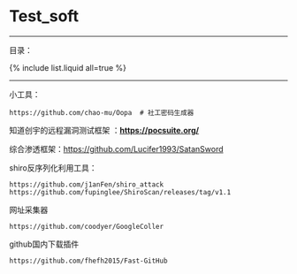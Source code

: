 # Test_soft

---

目录：

{% include list.liquid all=true %}

---

小工具：

```
https://github.com/chao-mu/Oopa  # 社工密码生成器
```

知道创宇的远程漏洞测试框架  ：**https://pocsuite.org/**

综合渗透框架：https://github.com/Lucifer1993/SatanSword

shiro反序列化利用工具：

```
https://github.com/j1anFen/shiro_attack
https://github.com/fupinglee/ShiroScan/releases/tag/v1.1
```

网址采集器

```
https://github.com/coodyer/GoogleColler
```

github国内下载插件

```
https://github.com/fhefh2015/Fast-GitHub
```



